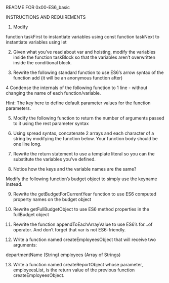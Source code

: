 README FOR 0x00-ES6_basic


INSTRUCTIONS AND  REQUIREMENTS


1. Modify

function taskFirst to instantiate variables using const
function taskNext to instantiate variables using let

2. Given what you’ve read about var and hoisting, modify the variables inside the function taskBlock so that the variables aren’t overwritten inside the conditional block.

3. Rewrite the following standard function to use ES6’s arrow syntax of the function add (it will be an anonymous function after)

4 Condense the internals of the following function to 1 line - without changing the name of each function/variable.

Hint: The key here to define default parameter values for the function parameters.

5. Modify the following function to return the number of arguments passed to it using the rest parameter syntax

6. Using spread syntax, concatenate 2 arrays and each character of a string by modifying the function below. Your function body should be one line long.

7. Rewrite the return statement to use a template literal so you can the substitute the variables you’ve defined.

8. Notice how the keys and the variable names are the same?

Modify the following function’s budget object to simply use the keyname instead.

9. Rewrite the getBudgetForCurrentYear function to use ES6 computed property names on the budget object

10. Rewrite getFullBudgetObject to use ES6 method properties in the fullBudget object

11. Rewrite the function appendToEachArrayValue to use ES6’s for...of operator. And don’t forget that var is not ES6-friendly.

12. Write a function named createEmployeesObject that will receive two arguments:

departmentName (String)
employees (Array of Strings)

13. Write a function named createReportObject whose parameter, employeesList, is the return value of the previous function createEmployeesObject.


